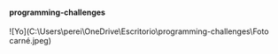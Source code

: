 #### programming-challenges
![Yo](C:\Users\perei\OneDrive\Escritorio\programming-challenges\Foto carné.jpeg)